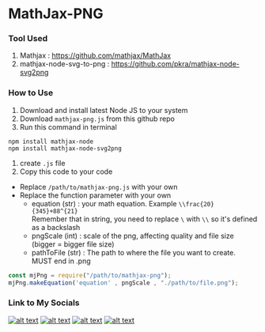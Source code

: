 # MathJax-PNG

### Tool Used
1. Mathjax : https://github.com/mathjax/MathJax
1. mathjax-node-svg-to-png : https://github.com/pkra/mathjax-node-svg2png

### How to Use
1. Download and install latest Node JS to your system
1. Download `mathjax-png.js` from this github repo
1. Run this command in terminal
  ```console
  npm install mathjax-node
  npm install mathjax-node-svg2png
  ```
1. create `.js` file
1. Copy this code to your code
 * Replace `/path/to/mathjax-png.js` with your own
 * Replace the function parameter with your own
   * equation (str) : your math equation. Example `\\frac{20}{345}+88^{21}`<br/>
   Remember that in string, you need to replace `\` with `\\` so it's defined as a backslash
   * pngScale (int) : scale of the png, affecting quality and file size (bigger = bigger file size)
   * pathToFile (str) : The path to where the file you want to create. MUST end in .png
 ```javascript
 const mjPng = require("/path/to/mathjax-png");
 mjPng.makeEquation('equation' , pngScale , "./path/to/file.png");
 ```
### Link to My Socials
[![alt text][1.1]][1]
[![alt text][2.1]][2]
[![alt text][3.1]][3]
[![alt text][4.1]][4]

[1.1]: http://i.imgur.com/tXSoThF.png (twitter icon with padding)
[2.1]: http://i.imgur.com/P3YfQoD.png (facebook icon with padding)
[3.1]: http://i.imgur.com/1AGmwO3.png (dribbble icon with padding)
[4.1]: http://i.imgur.com/0o48UoR.png (github icon with padding)


[1]: http://www.twitter.com/RafaelAtantya
[2]: http://www.facebook.com/RafaelAtantya
[3]: http://dribbble.com/RafaelAtantya
[4]: http://www.github.com/RafaelAtantya
